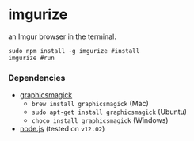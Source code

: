 # imgurize
an Imgur browser in the terminal.

```shell
sudo npm install -g imgurize #install
imgurize #run
```

### Dependencies
+ [graphicsmagick](http://www.graphicsmagick.org/)
  + `brew install graphicsmagick` (Mac)
  + `sudo apt-get install graphicsmagick` (Ubuntu)
  + `choco install graphicsmagick` (Windows)
+ [node.js](https://nodejs.org/) (tested on `v12.02`)
